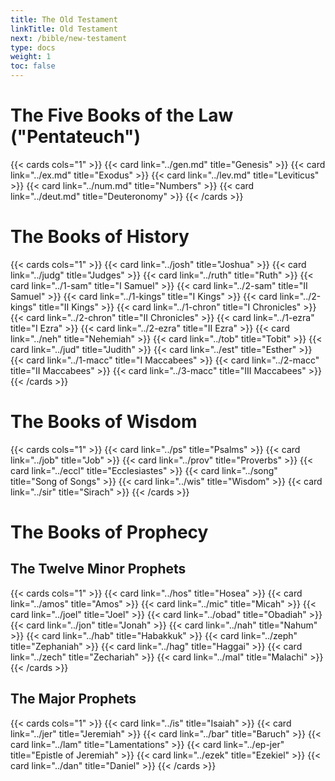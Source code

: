 ```yaml
---
title: The Old Testament
linkTitle: Old Testament
next: /bible/new-testament
type: docs
weight: 1
toc: false
---
```


# The Five Books of the Law ("Pentateuch")
{{< cards cols="1" >}}
  {{< card link="../gen.md" title="Genesis" >}}
  {{< card link="../ex.md" title="Exodus" >}}
  {{< card link="../lev.md" title="Leviticus" >}}
  {{< card link="../num.md" title="Numbers" >}}
  {{< card link="../deut.md" title="Deuteronomy" >}}
{{< /cards >}}

# The Books of History
{{< cards cols="1" >}}
  {{< card link="../josh" title="Joshua" >}}
  {{< card link="../judg" title="Judges" >}}
  {{< card link="../ruth" title="Ruth" >}}
  {{< card link="../1-sam" title="I Samuel" >}}
  {{< card link="../2-sam" title="II Samuel" >}}
  {{< card link="../1-kings" title="I Kings" >}}
  {{< card link="../2-kings" title="II Kings" >}}
  {{< card link="../1-chron" title="I Chronicles" >}}
  {{< card link="../2-chron" title="II Chronicles" >}}
  {{< card link="../1-ezra" title="I Ezra" >}}
  {{< card link="../2-ezra" title="II Ezra" >}}
  {{< card link="../neh" title="Nehemiah" >}}
  {{< card link="../tob" title="Tobit" >}}
  {{< card link="../jud" title="Judith" >}}
  {{< card link="../est" title="Esther" >}}
  {{< card link="../1-macc" title="I Maccabees" >}}
  {{< card link="../2-macc" title="II Maccabees" >}}
  {{< card link="../3-macc" title="III Maccabees" >}}
{{< /cards >}}

# The Books of Wisdom
{{< cards cols="1" >}}
  {{< card link="../ps" title="Psalms" >}}
  {{< card link="../job" title="Job" >}}
  {{< card link="../prov" title="Proverbs" >}}
  {{< card link="../eccl" title="Ecclesiastes" >}}
  {{< card link="../song" title="Song of Songs" >}}
  {{< card link="../wis" title="Wisdom" >}}
  {{< card link="../sir" title="Sirach" >}}
{{< /cards >}}

# The Books of Prophecy
## The Twelve Minor Prophets
{{< cards cols="1" >}}
  {{< card link="../hos" title="Hosea" >}}
  {{< card link="../amos" title="Amos" >}}
  {{< card link="../mic" title="Micah" >}}
  {{< card link="../joel" title="Joel" >}}
  {{< card link="../obad" title="Obadiah" >}}
  {{< card link="../jon" title="Jonah" >}}
  {{< card link="../nah" title="Nahum" >}}
  {{< card link="../hab" title="Habakkuk" >}}
  {{< card link="../zeph" title="Zephaniah" >}}
  {{< card link="../hag" title="Haggai" >}}
  {{< card link="../zech" title="Zechariah" >}}
  {{< card link="../mal" title="Malachi" >}}
{{< /cards >}}

## The Major Prophets
{{< cards cols="1" >}}
  {{< card link="../is" title="Isaiah" >}}
  {{< card link="../jer" title="Jeremiah" >}}
  {{< card link="../bar" title="Baruch" >}}
  {{< card link="../lam" title="Lamentations" >}}
  {{< card link="../ep-jer" title="Epistle of Jeremiah" >}}
  {{< card link="../ezek" title="Ezekiel" >}}
  {{< card link="../dan" title="Daniel" >}}
{{< /cards >}}
